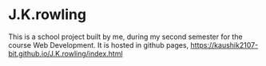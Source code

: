 # J.K.rowling

This is a school project built by me, during my second semester for the course Web Development. 
It is hosted in github pages, https://kaushik2107-bit.github.io/J.K.rowling/index.html
